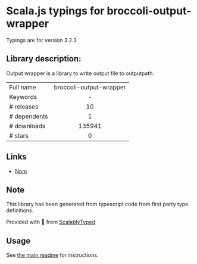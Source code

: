 
# Scala.js typings for broccoli-output-wrapper

Typings are for version 3.2.3

## Library description:
Output wrapper is a library to write output file to outputpath.

|                    |                 |
| ------------------ | :-------------: |
| Full name          | broccoli-output-wrapper |
| Keywords           | - |
| # releases         | 10 |
| # dependents       | 1 |
| # downloads        | 135941 |
| # stars            | 0 |

## Links
- [Npm](https://www.npmjs.com/package/broccoli-output-wrapper)
    


## Note
This library has been generated from typescript code from first party type definitions.

Provided with :purple_heart: from [ScalablyTyped](https://github.com/oyvindberg/ScalablyTyped)

## Usage
See [the main readme](../../readme.md) for instructions.


